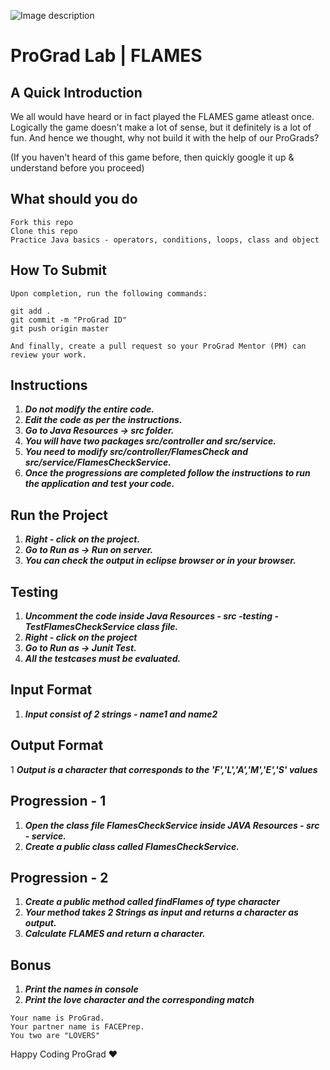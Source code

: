 ![Image description](https://i1.faceprep.in/ProGrad/face-logo-resized.png)

# ProGrad Lab | FLAMES

## A Quick Introduction

We all would have heard or in fact played the FLAMES game atleast once. Logically the game doesn't make a lot of sense, but it definitely is a lot of fun. And hence we thought, why not build it with the help of our ProGrads? 

(If you haven't heard of this game before, then quickly google it up & understand before you proceed)

## What should you do
```
Fork this repo
Clone this repo
Practice Java basics - operators, conditions, loops, class and object
```

## How To Submit
```
Upon completion, run the following commands:

git add .
git commit -m "ProGrad ID"
git push origin master

And finally, create a pull request so your ProGrad Mentor (PM) can review your work.
```

## Instructions

1. ***Do not modify the entire code.***
2. ***Edit the code as per the instructions.***
3. ***Go to Java Resources -> src folder.***
4. ***You will have two packages src/controller and src/service.***
5. ***You need to modify src/controller/FlamesCheck and src/service/FlamesCheckService.***
6. ***Once the progressions are completed follow the instructions to run the application and test your code.***
 
## Run the Project
1. ***Right - click on the project.***
2. ***Go to Run as -> Run on server.***
3. ***You can check the output in eclipse browser or in your browser.***

## Testing
1. ***Uncomment the code inside Java Resources - src -testing - TestFlamesCheckService class file.***
2. ***Right - click on the project***
3. ***Go to Run as -> Junit Test.*** 
4. ***All the testcases must be evaluated.***

## Input Format
1. ***Input consist of 2 strings - name1 and name2***

## Output Format
1 ***Output is a character that corresponds to the 'F','L','A','M','E','S' values***


## Progression - 1 
1. ***Open the class file FlamesCheckService inside JAVA Resources - src - service.***
2. ***Create a public class called FlamesCheckService.***

## Progression - 2
1. ***Create a public method called findFlames of type character***
2. ***Your method takes 2 Strings as input and returns a character as output.***
3. ***Calculate FLAMES and return a character.***

## Bonus
1. ***Print the names in console***
2. ***Print the love character and the corresponding match***
```
Your name is ProGrad.
Your partner name is FACEPrep.
You two are "LOVERS"
```
Happy Coding ProGrad ❤️
